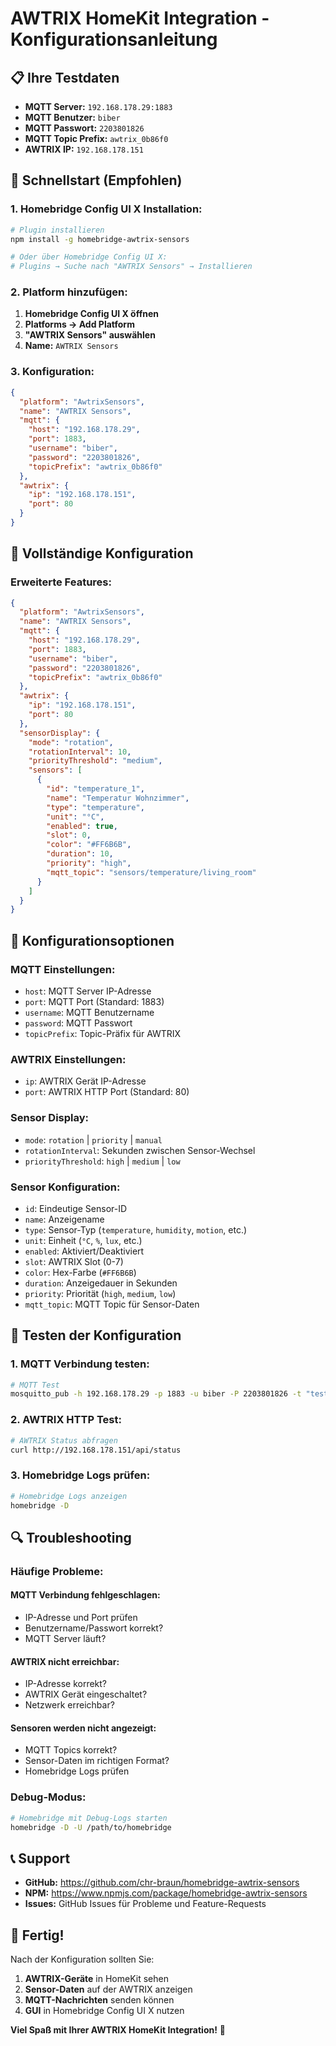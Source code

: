 # AWTRIX HomeKit Integration - Konfigurationsanleitung

## 📋 **Ihre Testdaten**

- **MQTT Server:** `192.168.178.29:1883`
- **MQTT Benutzer:** `biber`
- **MQTT Passwort:** `2203801826`
- **MQTT Topic Prefix:** `awtrix_0b86f0`
- **AWTRIX IP:** `192.168.178.151`

## 🚀 **Schnellstart (Empfohlen)**

### **1. Homebridge Config UI X Installation:**
```bash
# Plugin installieren
npm install -g homebridge-awtrix-sensors

# Oder über Homebridge Config UI X:
# Plugins → Suche nach "AWTRIX Sensors" → Installieren
```

### **2. Platform hinzufügen:**
1. **Homebridge Config UI X öffnen**
2. **Platforms → Add Platform**
3. **"AWTRIX Sensors" auswählen**
4. **Name:** `AWTRIX Sensors`

### **3. Konfiguration:**
```json
{
  "platform": "AwtrixSensors",
  "name": "AWTRIX Sensors",
  "mqtt": {
    "host": "192.168.178.29",
    "port": 1883,
    "username": "biber",
    "password": "2203801826",
    "topicPrefix": "awtrix_0b86f0"
  },
  "awtrix": {
    "ip": "192.168.178.151",
    "port": 80
  }
}
```

## 🔧 **Vollständige Konfiguration**

### **Erweiterte Features:**
```json
{
  "platform": "AwtrixSensors",
  "name": "AWTRIX Sensors",
  "mqtt": {
    "host": "192.168.178.29",
    "port": 1883,
    "username": "biber",
    "password": "2203801826",
    "topicPrefix": "awtrix_0b86f0"
  },
  "awtrix": {
    "ip": "192.168.178.151",
    "port": 80
  },
  "sensorDisplay": {
    "mode": "rotation",
    "rotationInterval": 10,
    "priorityThreshold": "medium",
    "sensors": [
      {
        "id": "temperature_1",
        "name": "Temperatur Wohnzimmer",
        "type": "temperature",
        "unit": "°C",
        "enabled": true,
        "slot": 0,
        "color": "#FF6B6B",
        "duration": 10,
        "priority": "high",
        "mqtt_topic": "sensors/temperature/living_room"
      }
    ]
  }
}
```

## 🎯 **Konfigurationsoptionen**

### **MQTT Einstellungen:**
- `host`: MQTT Server IP-Adresse
- `port`: MQTT Port (Standard: 1883)
- `username`: MQTT Benutzername
- `password`: MQTT Passwort
- `topicPrefix`: Topic-Präfix für AWTRIX

### **AWTRIX Einstellungen:**
- `ip`: AWTRIX Gerät IP-Adresse
- `port`: AWTRIX HTTP Port (Standard: 80)

### **Sensor Display:**
- `mode`: `rotation` | `priority` | `manual`
- `rotationInterval`: Sekunden zwischen Sensor-Wechsel
- `priorityThreshold`: `high` | `medium` | `low`

### **Sensor Konfiguration:**
- `id`: Eindeutige Sensor-ID
- `name`: Anzeigename
- `type`: Sensor-Typ (`temperature`, `humidity`, `motion`, etc.)
- `unit`: Einheit (`°C`, `%`, `lux`, etc.)
- `enabled`: Aktiviert/Deaktiviert
- `slot`: AWTRIX Slot (0-7)
- `color`: Hex-Farbe (`#FF6B6B`)
- `duration`: Anzeigedauer in Sekunden
- `priority`: Priorität (`high`, `medium`, `low`)
- `mqtt_topic`: MQTT Topic für Sensor-Daten

## 🧪 **Testen der Konfiguration**

### **1. MQTT Verbindung testen:**
```bash
# MQTT Test
mosquitto_pub -h 192.168.178.29 -p 1883 -u biber -P 2203801826 -t "test/topic" -m "Hello AWTRIX"
```

### **2. AWTRIX HTTP Test:**
```bash
# AWTRIX Status abfragen
curl http://192.168.178.151/api/status
```

### **3. Homebridge Logs prüfen:**
```bash
# Homebridge Logs anzeigen
homebridge -D
```

## 🔍 **Troubleshooting**

### **Häufige Probleme:**

#### **MQTT Verbindung fehlgeschlagen:**
- IP-Adresse und Port prüfen
- Benutzername/Passwort korrekt?
- MQTT Server läuft?

#### **AWTRIX nicht erreichbar:**
- IP-Adresse korrekt?
- AWTRIX Gerät eingeschaltet?
- Netzwerk erreichbar?

#### **Sensoren werden nicht angezeigt:**
- MQTT Topics korrekt?
- Sensor-Daten im richtigen Format?
- Homebridge Logs prüfen

### **Debug-Modus:**
```bash
# Homebridge mit Debug-Logs starten
homebridge -D -U /path/to/homebridge
```

## 📞 **Support**

- **GitHub:** https://github.com/chr-braun/homebridge-awtrix-sensors
- **NPM:** https://www.npmjs.com/package/homebridge-awtrix-sensors
- **Issues:** GitHub Issues für Probleme und Feature-Requests

## 🎉 **Fertig!**

Nach der Konfiguration sollten Sie:
1. **AWTRIX-Geräte** in HomeKit sehen
2. **Sensor-Daten** auf der AWTRIX anzeigen
3. **MQTT-Nachrichten** senden können
4. **GUI** in Homebridge Config UI X nutzen

**Viel Spaß mit Ihrer AWTRIX HomeKit Integration!** 🚀
